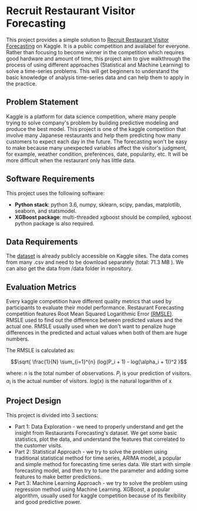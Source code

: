 # Recruit Restaurant Visitor Forecasting

This project provides a simple solution to [Recruit Restaurant Visitor Forecasting](https://www.kaggle.com/c/recruit-restaurant-visitor-forecasting) on Kaggle. It is a public competition and availabel for everyone. Rather than focusing to become winner in the competition which requires good hardware and amount of time, this project aim to give walkthrough the process of using different approaches (Statistical and Machine Learning) to solve a time-series problems. This will get beginners to understand the basic knowledge of analysis time-series data and can help them to apply in the practice.

## Problem Statement

Kaggle is a platform for data science competition, where many people trying to solve company's problem by building predictive modeling and produce the best model. This project is one of the kaggle competition that involve many Japanese restaurants and help them predicting how many customers to expect each day in the future. The forecasting won't be easy to make because many unexpected variables affect the visitor's judgment, for example, weather condition, preferences, date, popularity, etc. It will be more difficult when the restaurant only has little data.

## Software Requirements
This project uses the following software:

-   **Python stack**: python 3.6, numpy, sklearn, scipy, pandas, matplotlib, seaborn, and statsmodel.
-   **XGBoost package**: multi-threaded xgboost should be compiled, xgboost python package is also required.

## Data Requirements
The [dataset](https://www.kaggle.com/c/recruit-restaurant-visitor-forecasting/data) is already publicly accessible on Kaggle sites. The data comes from many .csv and need to be download separately (total: 71.3 MB ). We can also get the data from /data folder in repository.

## Evaluation Metrics

Every kaggle competition have different quality metrics that used by participants to evaluate their model performance. Restaurant Forecasting competition features Root Mean Squared Logarithmic Error [(RMSLE)](https://www.quora.com/What-is-the-difference-between-an-RMSE-and-RMSLE-logarithmic-error-and-does-a-high-RMSE-imply-low-RMSLE). RMSLE used to find out the difference between predicted values and the actual one. RMSLE usually used when we don't want to penalize huge differences in the predicted and actual values when both of them are huge numbers.

The RMSLE is calculated as:

$$\sqrt{ \frac{1}{N} \sum_{i=1}^{n} (log(P_i + 1) - log(\alpha_i + 1))^2 }$$

where:
$n$  is the total number of observations.
$P_i$ is your prediction of visitors.
$\alpha_i$ is the actual number of visitors.
$log(x)$ is the natural logarithm of x


## Project Design
This project is divided into 3 sections:

* Part 1: Data Exploration - we need to properly understand and get the insight from Restaurants Forecasting's dataset.  We get some basic statistics, plot the data, and understand the features that correlated to the customer visits.
* Part 2: Statistical Approach - we try to solve the problem using traditional statistical method for time series, ARIMA model, a popular and simple method for forecasting time series data. We start with simple forecasting model, and then try to tune the parameter and adding some features to make better predictions.
* Part 3: Machine Learning Approach - we try to solve the problem using regression method using Machine Learning. XGBoost, a popular algorithm, usually used for kaggle competition because of its flexibility and good predictive power.

